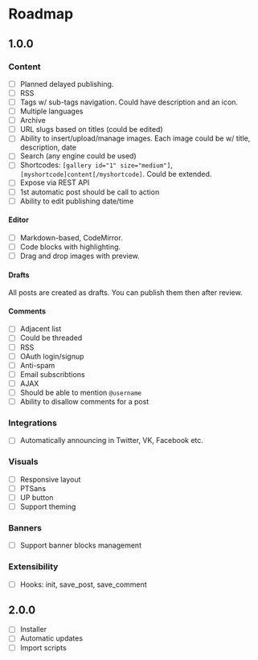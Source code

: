 # Roadmap

## 1.0.0

### Content

- [ ] Planned delayed publishing.
- [ ] RSS
- [ ] Tags w/ sub-tags navigation. Could have description and an icon.
- [ ] Multiple languages
- [ ] Archive
- [ ] URL slugs based on titles (could be edited)
- [ ] Ability to insert/upload/manage images. Each image could be w/ title, description, date
- [ ] Search (any engine could be used)
- [ ] Shortcodes: `[gallery id="1" size="medium"]`, `[myshortcode]content[/myshortcode]`. Could be extended.
- [ ] Expose via REST API
- [ ] 1st automatic post should be call to action
- [ ] Ability to edit publishing date/time

#### Editor

- [ ] Markdown-based, CodeMirror.
- [ ] Code blocks with highlighting.
- [ ] Drag and drop images with preview.

#### Drafts

All posts are created as drafts. You can publish them then after review.

#### Comments

- [ ] Adjacent list
- [ ] Could be threaded
- [ ] RSS
- [ ] OAuth login/signup
- [ ] Anti-spam
- [ ] Email subscribtions
- [ ] AJAX
- [ ] Should be able to mention `@username`
- [ ] Ability to disallow comments for a post

### Integrations

- [ ] Automatically announcing in Twitter, VK, Facebook etc.

### Visuals

- [ ] Responsive layout
- [ ] PTSans
- [ ] UP button
- [ ] Support theming

### Banners

- [ ] Support banner blocks management

### Extensibility

- [ ] Hooks: init, save_post, save_comment


## 2.0.0

- [ ] Installer
- [ ] Automatic updates
- [ ] Import scripts
